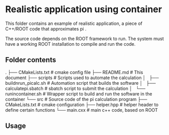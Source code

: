 # Realistic application using container

This folder contains an example of realistic application,
a piece of C++/ROOT code that approximates pi .

The source code depends on the ROOT framework to run. The system must have
a working ROOT installation to compile and run the code.

## Folder contents

.
├── CMakeLists.txt # cmake config file
├── README.md # This document
├── scripts # Scripts used to automate the calculation
│   ├── buildnrun_picalc.sh # Automation script that builds the software
│   ├── calculatepi.sbatch # sbatch script to submit the calculation
│   └── runincontainer.sh # Wrapper script to build and run the software in the container
└── src # Source code of the pi calculation program
    ├── CMakeLists.txt # cmake configuration
    ├── helper.hpp # helper header to define certain functions
    └── main.cxx # main c++ code,  based on ROOT

## Usage
